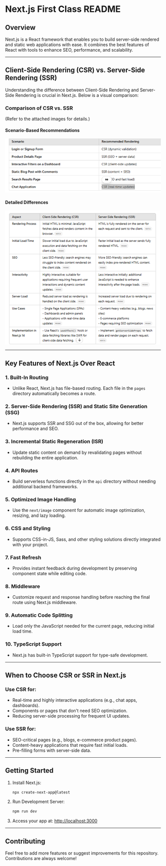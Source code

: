 
# Next.js First Class README

## Overview

Next.js is a React framework that enables you to build server-side rendered and static web applications with ease. It combines the best features of React with tools to enhance SEO, performance, and scalability.

---

## Client-Side Rendering (CSR) vs. Server-Side Rendering (SSR)

Understanding the difference between Client-Side Rendering and Server-Side Rendering is crucial in Next.js. Below is a visual comparison:

### **Comparison of CSR vs. SSR**
(Refer to the attached images for details.)

#### **Scenario-Based Recommendations**
![CSR vs SSR Scenarios](./public/image1.png)

#### **Detailed Differences**
![CSR vs SSR Comparison Table](./public/image2.png)

---

## Key Features of Next.js Over React

### **1. Built-In Routing**
- Unlike React, Next.js has file-based routing. Each file in the `pages` directory automatically becomes a route.

### **2. Server-Side Rendering (SSR) and Static Site Generation (SSG)**
- Next.js supports SSR and SSG out of the box, allowing for better performance and SEO.

### **3. Incremental Static Regeneration (ISR)**
- Update static content on demand by revalidating pages without rebuilding the entire application.

### **4. API Routes**
- Build serverless functions directly in the `api` directory without needing additional backend frameworks.

### **5. Optimized Image Handling**
- Use the `next/image` component for automatic image optimization, resizing, and lazy loading.

### **6. CSS and Styling**
- Supports CSS-in-JS, Sass, and other styling solutions directly integrated with your project.

### **7. Fast Refresh**
- Provides instant feedback during development by preserving component state while editing code.

### **8. Middleware**
- Customize request and response handling before reaching the final route using Next.js middleware.

### **9. Automatic Code Splitting**
- Load only the JavaScript needed for the current page, reducing initial load time.

### **10. TypeScript Support**
- Next.js has built-in TypeScript support for type-safe development.

---

## When to Choose CSR or SSR in Next.js

### Use **CSR** for:
- Real-time and highly interactive applications (e.g., chat apps, dashboards).
- Components or pages that don't need SEO optimization.
- Reducing server-side processing for frequent UI updates.

### Use **SSR** for:
- SEO-critical pages (e.g., blogs, e-commerce product pages).
- Content-heavy applications that require fast initial loads.
- Pre-filling forms with server-side data.

---

## Getting Started

1. Install Next.js:
   ```bash
   npx create-next-app@latest
   ```

2. Run Development Server:
   ```bash
   npm run dev
   ```

3. Access your app at:
   [http://localhost:3000](http://localhost:3000)

---

## Contributing
Feel free to add more features or suggest improvements for this repository. Contributions are always welcome!

